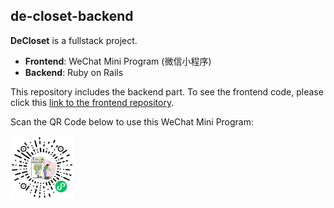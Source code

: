 
## de-closet-backend

**DeCloset** is a fullstack project.

- **Frontend**: WeChat Mini Program (微信小程序)
- **Backend**: Ruby on Rails

This repository includes the backend part. To see the frontend code, please click this [link to the frontend repository](https://github.com/ArrowShaw/de-closet-mp).

Scan the QR Code below to use this WeChat Mini Program:

<img src="./app/assets/images/MiniAppQRCode.jpg" alt="Mini App QR Code" width="20%" />
